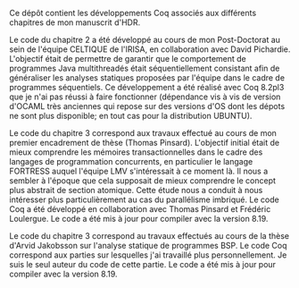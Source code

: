 Ce dépôt contient les développements Coq associés aux différents chapitres de mon manuscrit d'HDR.

Le code du chapitre 2 a été développé au cours de mon Post-Doctorat au sein de l'équipe CELTIQUE de l'IRISA, en collaboration avec David Pichardie. L'objectif était de permettre de garantir que le comportement de programmes Java multithreadés était séquentiellement consistant afin de généraliser les analyses statiques proposées par l'équipe dans le cadre de programmes séquentiels. Ce développement a été réalisé avec Coq 8.2pl3 que je n'ai pas réussi à faire fonctionner (dépendance vis à vis de version d'OCAML très anciennes qui repose sur des versions d'OS dont les dépots ne sont plus disponible; en tout cas pour la distribution UBUNTU).

Le code du chapitre 3 correspond aux travaux effectué au cours de mon premier encadrement de thèse (Thomas Pinsard). L'objectif initial était de mieux comprendre les mémoires transactionnelles dans le cadre des langages de programmation concurrents, en particulier le langage FORTRESS auquel l'équipe LMV s'intéressait à ce moment là. Il nous a sembler à l'époque que cela supposait de mieux comprendre le concept plus abstrait de section atomique. Cette étude nous a conduit à nous intéresser plus particulièrement au cas du parallélisme imbriqué. Le code Coq a été développé en collaboration avec Thomas Pinsard et Frédéric Loulergue. Le code a été mis à jour pour compiler avec la version 8.19.

Le code du chapitre 3 correspond au travaux effectués au cours de la thèse d'Arvid Jakobsson sur l'analyse statique de programmes BSP. Le code Coq correspond aux parties sur lesquelles j'ai travaillé plus personnellement. Je suis le seul auteur du code de cette partie. Le code a été mis à jour pour compiler avec la version 8.19.

